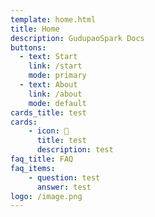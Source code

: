 ```yaml
---
template: home.html
title: Home
description: GudupaoSpark Docs
buttons: 
  - text: Start
    link: /start
    mode: primary
  - text: About
    link: /about
    mode: default
cards_title: test
cards:
    - icon: 🐍
      title: test
      description: test
faq_title: FAQ
faq_items:
    - question: test
      answer: test
logo: /image.png
---
```

